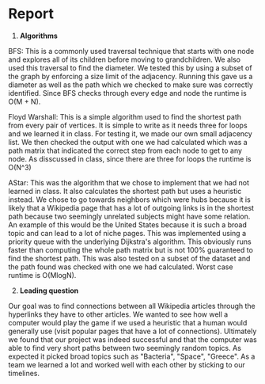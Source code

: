 <h1>Report</h1>
 
1. **Algorithms**
 
BFS: This is a commonly used traversal technique that starts with one node and explores all of its children before moving to grandchildren. We also used this traversal to find the diameter. We tested this by using a subset of the graph by enforcing a size limit of the adjacency. Running this gave us a diameter as well as the path which we checked to make sure was correctly identified. Since BFS checks through every edge and node the runtime is O(M + N).
 
Floyd Warshall: This is a simple algorithm used to find the shortest path from every pair of vertices. It is simple to write as it needs three for loops and we learned it in class. For testing it, we made our own small adjacency list. We then checked the output with one we had calculated which was a path matrix that indicated the correct step from each node to get to any node. As disscussed in class, since there are three for loops the runtime is O(N^3)
 
AStar: This was the algorithm that we chose to implement that we had not learned in class. It also calculates the shortest path but uses a heuristic instead. We chose to go towards neighbors which were hubs because it is likely that a Wikipedia page that has a lot of outgoing links is in the shortest path because two seemingly unrelated subjects might have some relation. An example of this would be the United States because it is such a broad topic and can lead to a lot of niche pages. This was implemented using a priority queue with the underlying Dijkstra's algorithm. This obviously runs faster than computing the whole path matrix but is not 100% guaranteed to find the shortest path. This was also tested on a subset of the dataset and the path found was checked with one we had calculated. Worst case  runtime is O(MlogN). 
 
 
2. **Leading question**
 
Our goal was to find connections between all Wikipedia articles through the hyperlinks they have to other articles. We wanted to see how well a computer would play the game if we used a heuristic that a human would generally use (visit popular pages that have a lot of connections). Ultimately we found that our project was indeed successful and that the computer was able to find very short paths between two seemingly random topics.  As expected it picked broad topics such as "Bacteria", "Space", "Greece". As a team we learned a lot and worked well with each other by sticking to our timelines.
 


